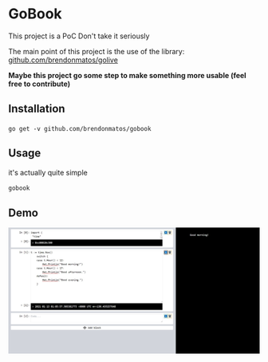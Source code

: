 # GoBook
This project is a PoC
Don't take it seriously

The main point of this project is the use of the library: [github.com/brendonmatos/golive](https://github.com/brendonmatos/golive)

**Maybe this project go some step to make something more usable (feel free to contribute)**

## Installation
`go get -v github.com/brendonmatos/gobook` 

## Usage
it's actually quite simple
```bash
gobook
```


## Demo
![go book](demo.jpg)


